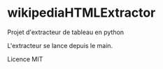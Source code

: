 # wikipediaHTMLExtractor
Projet d'extracteur de tableau en python 

L'extracteur se lance depuis le main.

Licence MIT
